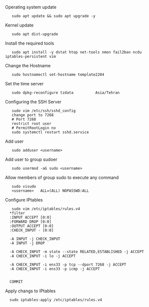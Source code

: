 
Operating system update

       sudo apt update && sudo apt upgrade -y

Kernel update

       sudo apt dist-upgrade

Install the required tools

       sudo apt install -y dstat htop net-tools nmon fail2ban ncdu iptables-persistent vim

Change the Hostname

       sudo hostnamectl set-hostname template2204

Set the time server

       sudo dpkg-reconfigure tzdata          Asia/Tehran

Configuring the SSH Server

       sudo vim /etc/ssh/sshd_config
       change port to 7268
       # Port 7268
       restrict root user
       # PermitRootLogin no
       sudo systemctl restart sshd.service

Add user

       sudo adduser <username>

Add user to group sudoer

       sudo usermod -aG sudo <username>

Allow members of group sudo to execute any command

       sudo visudo
       <username> 	ALL=(ALL) NOPASSWD:ALL

Configure IPtables

       sudo vim /etc/iptables/rules.v4
      *filter
      :INPUT ACCEPT [0:0]
      :FORWARD DROP [0:0] 
      :OUTPUT ACCEPT [0:0]
      :CHECK_INPUT - [0:0]

      -A INPUT -j CHECK_INPUT
      -A INPUT -j DROP

      -A CHECK_INPUT -m state --state RELATED,ESTABLISHED -j ACCEPT
      -A CHECK_INPUT -i lo -j ACCEPT

      -A CHECK_INPUT -i ens33 -p tcp --dport 7268 -j ACCEPT
      -A CHECK_INPUT -i ens33 -p icmp -j ACCEPT


      COMMIT

Apply changs to IPtables

      sudo iptables-apply /etc/iptables/rules.v4
